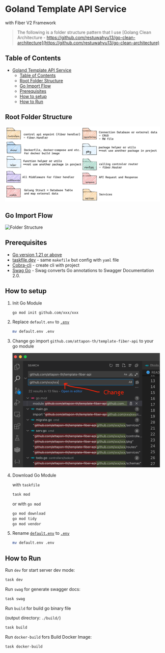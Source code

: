 # Goland Template API Service 
with Fiber V2 Framework 

> The following is a folder structure pattern that I use 
> [Golang Clean Architecture - https://github.com/restuwahyu13/go-clean-architecture](https://github.com/restuwahyu13/go-clean-architecture) 
> 

## Table of Contents
- [Goland Template API Service](#goland-template-api-service)
  - [Table of Contents](#table-of-contents)
  - [Root Folder Structure](#root-folder-structure)
  - [Go Import Flow](#go-import-flow)
  - [Prerequisites](#prerequisites)
  - [How to setup](#how-to-setup)
  - [How to Run](#how-to-run)


## Root Folder Structure

<img src="./images/folder-structure.png" width="800px" alt="Folder Structure" />

## Go Import Flow
<img src="./images/go-import-flow.png" width="800px" alt="Folder Structure" />


## Prerequisites

- [Go version 1.21 or above](https://golang.org/)
- [taskfile.dev](https://taskfile.dev/) - same `makefile` but config with `yaml` file
- [Cobra-cli](https://github.com/spf13/cobra-cli)  - create cli with project
- [Swag Go](https://github.com/swaggo/swag) - Swag converts Go annotations to Swagger Documentation 2.0. 


## How to setup

1. Init Go Module
    ```bash
    go mod init github.com/xxx/xxx
    ```

2. Replace `default.env` to [`.env`](./.env)
    ```bash
    mv default.env .env
    ```
3. Change go import `github.com/attapon-th/template-fiber-api` to your go module
    
    <img src="./images/chage-go-import.png" width="600px" alt="Folder Structure" />

4. Download Go Module
  
    with `taskfile`
    ```bash
    task mod
    ```
    or with `go mod`
    ```bash
    go mod download
    go mod tidy
    go mod vendor
    ```

5. Rename [`default.env`](./default.env) to [`.env`](./.env)
    ```bash
    mv default.env .env
    ```

## How to Run

Run `dev` for start server dev mode:

```bash
task dev
```

Run `swag` for generate swagger docs:

```bash
task swag
```

Run `build` for build go binary file

(output directory: `./build/`)
```bash
task build
```

Run `docker-build` fors Build Docker Image:

```bash
task docker-build
```